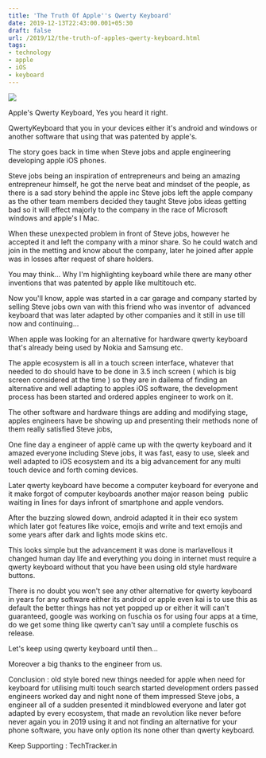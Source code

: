 ```yaml
---
title: 'The Truth Of Apple''s Qwerty Keyboard'
date: 2019-12-13T22:43:00.001+05:30
draft: false
url: /2019/12/the-truth-of-apples-qwerty-keyboard.html
tags: 
- technology
- apple
- iOS
- keyboard
---
```


  

  

[![](https://lh3.googleusercontent.com/-umgGJ7QRUYs/Xg-ehugBhjI/AAAAAAAAAfg/wv4olhwun-INNgaceyQ1aNco7-vd5HoSQCLcBGAsYHQ/s1600/IMG_20200104_013300_400.jpg)](https://lh3.googleusercontent.com/-umgGJ7QRUYs/Xg-ehugBhjI/AAAAAAAAAfg/wv4olhwun-INNgaceyQ1aNco7-vd5HoSQCLcBGAsYHQ/s1600/IMG_20200104_013300_400.jpg)

  

Apple's Qwerty Keyboard, Yes you heard it right.

QwertyKeyboard that you in your devices either it's android and windows or another software that using that was patented by apple's.

  

The story goes back in time when Steve jobs and apple engineering developing apple iOS phones.

  

Steve jobs being an inspiration of entrepreneurs and being an amazing entrepreneur himself, he got the nerve beat and mindset of the people, as there is a sad story behind the apple inc Steve jobs left the apple company as the other team members decided they taught Steve jobs ideas getting bad so it will effect majorly to the company in the race of Microsoft windows and apple's I Mac.

  

When these unexpected problem in front of Steve jobs, however he accepted it and left the company with a minor share. So he could watch and join in the metting and know about the company, later he joined after apple was in losses after request of share holders.

  

You may think... Why I'm highlighting keyboard while there are many other inventions that was patented by apple like multitouch etc.

  

Now you'll know, apple was started in a car garage and company started by selling Steve jobs own van with this friend who was inventor of  advanced keyboard that was later adapted by other companies and it still in use till now and continuing...

  

When apple was looking for an alternative for hardware qwerty keyboard that's already being used by Nokia and Samsung etc.

  

The apple ecosystem is all in a touch screen interface, whatever that needed to do should have to be done in 3.5 inch screen ( which is big screen considered at the time ) so they are in dailema of finding an alternative and well adapting to apples iOS software, the development process has been started and ordered apples engineer to work on it.

  

The other software and hardware things are adding and modifying stage, apples engineers have be showing up and presenting their methods none of them really satisfied Steve jobs,

  

One fine day a engineer of applè came up with the qwerty keyboard and it amazed everyone including Steve jobs, it was fast, easy to use, sleek and well adapted to iOS ecosystem and its a big advancement for any multi touch device and forth coming devices.

  

Later qwerty keyboard have become a computer keyboard for everyone and it make forgot of computer keyboards another major reason being  public waiting in lines for days infront of smartphone and apple vendors.

  

After the buzzing slowed down, android adapted it in their eco system which later got features like voice, emojis and write and text emojis and some years after dark and lights mode skins etc. 

  

This looks simple but the advancement it was done is marlavellous it changed human day life and everything you doing in internet must require a qwerty keyboard without that you have been using old style hardware buttons.

  

There is no doubt you won't see any other alternative for qwerty keyboard in years for any software either its android or apple even kai is to use this as default the better things has not yet popped up or either it will can't guaranteed, google was working on fuschia os for using four apps at a time, do we get some thing like qwerty can't say until a complete fuschis os release.

  

Let's keep using qwerty keyboard until then... 

  

Moreover a big thanks to the engineer from us.

  

Conclusion : old style bored new things needed for apple when need for keyboard for utilising multi touch search started development orders passed engineers worked day and night none of them impressed Steve jobs, a engineer all of a sudden presented it mindblowed everyone and later got adapted by every ecosystem, that made an revolution like never before never again you in 2019 using it and not finding an alternative for your phone software, you have only option its none other than qwerty keyboard.

  

Keep Supporting : TechTracker.in